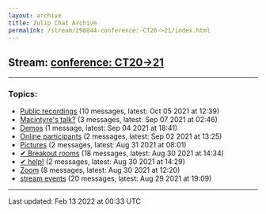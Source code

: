 ```yaml
---
layout: archive
title: Zulip Chat Archive
permalink: /stream/298844-conference:-CT20->21/index.html
---
```


## Stream: [conference: CT20->21](https://mattecapu.github.io/ct-zulip-archive/stream/298844-conference:-CT20->21/index.html)
---

### Topics:

* [Public recordings](topic/Public.20recordings.html) (10 messages, latest: Oct 05 2021 at 12:39)
* [Macintyre's talk?](topic/Macintyre's.20talk.3F.html) (3 messages, latest: Sep 07 2021 at 02:46)
* [Demos](topic/Demos.html) (1 message, latest: Sep 04 2021 at 18:41)
* [Online participants](topic/Online.20participants.html) (2 messages, latest: Sep 02 2021 at 13:25)
* [Pictures](topic/Pictures.html) (2 messages, latest: Aug 31 2021 at 08:01)
* [✔ Breakout rooms](topic/.E2.9C.94.20Breakout.20rooms.html) (18 messages, latest: Aug 30 2021 at 14:34)
* [✔ help!](topic/.E2.9C.94.20help!.html) (2 messages, latest: Aug 30 2021 at 14:29)
* [Zoom](topic/Zoom.html) (8 messages, latest: Aug 30 2021 at 12:20)
* [stream events](topic/stream.20events.html) (20 messages, latest: Aug 29 2021 at 19:09)

<hr><p>Last updated: Feb 13 2022 at 00:33 UTC</p>